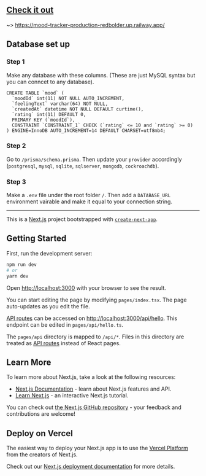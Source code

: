 ## [Check it out](https://mood-tracker-production-redbolder.up.railway.app/)
~>  https://mood-tracker-production-redbolder.up.railway.app/

## Database set up
### Step 1
Make any database with these columns. (These are just MySQL syntax but you can conncet to any database).
```mysql
CREATE TABLE `mood` (
  `moodId` int(11) NOT NULL AUTO_INCREMENT,
  `feelingText` varchar(64) NOT NULL,
  `createdAt` datetime NOT NULL DEFAULT curtime(),
  `rating` int(11) DEFAULT 0,
  PRIMARY KEY (`moodId`),
  CONSTRAINT `CONSTRAINT_1` CHECK (`rating` <= 10 and `rating` >= 0)
) ENGINE=InnoDB AUTO_INCREMENT=14 DEFAULT CHARSET=utf8mb4;
```
### Step 2
Go to `/prisma/schema.prisma`. Then update your `provider` accordingly (`postgresql`, `mysql`, `sqlite`, `sqlserver`, `mongodb`, `cockroachdb`).  
### Step 3
Make a `.env` file under the root folder `/`. Then add a `DATABASE_URL` environment vairable and make it equal to your connection string.

---

This is a [Next.js](https://nextjs.org/) project bootstrapped with [`create-next-app`](https://github.com/vercel/next.js/tree/canary/packages/create-next-app).

## Getting Started

First, run the development server:

```bash
npm run dev
# or
yarn dev
```

Open [http://localhost:3000](http://localhost:3000) with your browser to see the result.

You can start editing the page by modifying `pages/index.tsx`. The page auto-updates as you edit the file.

[API routes](https://nextjs.org/docs/api-routes/introduction) can be accessed on [http://localhost:3000/api/hello](http://localhost:3000/api/hello). This endpoint can be edited in `pages/api/hello.ts`.

The `pages/api` directory is mapped to `/api/*`. Files in this directory are treated as [API routes](https://nextjs.org/docs/api-routes/introduction) instead of React pages.

## Learn More

To learn more about Next.js, take a look at the following resources:

- [Next.js Documentation](https://nextjs.org/docs) - learn about Next.js features and API.
- [Learn Next.js](https://nextjs.org/learn) - an interactive Next.js tutorial.

You can check out [the Next.js GitHub repository](https://github.com/vercel/next.js/) - your feedback and contributions are welcome!

## Deploy on Vercel

The easiest way to deploy your Next.js app is to use the [Vercel Platform](https://vercel.com/new?utm_medium=default-template&filter=next.js&utm_source=create-next-app&utm_campaign=create-next-app-readme) from the creators of Next.js.

Check out our [Next.js deployment documentation](https://nextjs.org/docs/deployment) for more details.
